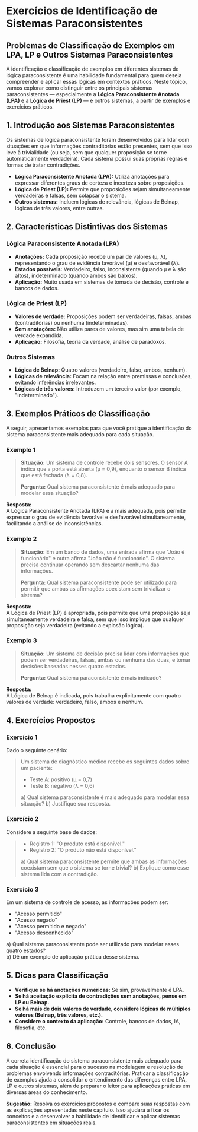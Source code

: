 # Exercícios de Identificação de Sistemas Paraconsistentes

## Problemas de Classificação de Exemplos em LPA, LP e Outros Sistemas Paraconsistentes

A identificação e classificação de exemplos em diferentes sistemas de lógica paraconsistente é uma habilidade fundamental para quem deseja compreender e aplicar essas lógicas em contextos práticos. Neste tópico, vamos explorar como distinguir entre os principais sistemas paraconsistentes — especialmente a **Lógica Paraconsistente Anotada (LPA)** e a **Lógica de Priest (LP)** — e outros sistemas, a partir de exemplos e exercícios práticos.



## 1. Introdução aos Sistemas Paraconsistentes

Os sistemas de lógica paraconsistente foram desenvolvidos para lidar com situações em que informações contraditórias estão presentes, sem que isso leve à trivialidade (ou seja, sem que qualquer proposição se torne automaticamente verdadeira). Cada sistema possui suas próprias regras e formas de tratar contradições.

- **Lógica Paraconsistente Anotada (LPA):** Utiliza anotações para expressar diferentes graus de certeza e incerteza sobre proposições.
- **Lógica de Priest (LP):** Permite que proposições sejam simultaneamente verdadeiras e falsas, sem colapsar o sistema.
- **Outros sistemas:** Incluem lógicas de relevância, lógicas de Belnap, lógicas de três valores, entre outras.



## 2. Características Distintivas dos Sistemas

### Lógica Paraconsistente Anotada (LPA)

- **Anotações:** Cada proposição recebe um par de valores (μ, λ), representando o grau de evidência favorável (μ) e desfavorável (λ).
- **Estados possíveis:** Verdadeiro, falso, inconsistente (quando μ e λ são altos), indeterminado (quando ambos são baixos).
- **Aplicação:** Muito usada em sistemas de tomada de decisão, controle e bancos de dados.

### Lógica de Priest (LP)

- **Valores de verdade:** Proposições podem ser verdadeiras, falsas, ambas (contraditórias) ou nenhuma (indeterminadas).
- **Sem anotações:** Não utiliza pares de valores, mas sim uma tabela de verdade expandida.
- **Aplicação:** Filosofia, teoria da verdade, análise de paradoxos.

### Outros Sistemas

- **Lógica de Belnap:** Quatro valores (verdadeiro, falso, ambos, nenhum).
- **Lógicas de relevância:** Focam na relação entre premissas e conclusões, evitando inferências irrelevantes.
- **Lógicas de três valores:** Introduzem um terceiro valor (por exemplo, "indeterminado").



## 3. Exemplos Práticos de Classificação

A seguir, apresentamos exemplos para que você pratique a identificação do sistema paraconsistente mais adequado para cada situação.

### Exemplo 1

> **Situação:** Um sistema de controle recebe dois sensores. O sensor A indica que a porta está aberta (μ = 0,9), enquanto o sensor B indica que está fechada (λ = 0,8).
>
> **Pergunta:** Qual sistema paraconsistente é mais adequado para modelar essa situação?

**Resposta:**  
A Lógica Paraconsistente Anotada (LPA) é a mais adequada, pois permite expressar o grau de evidência favorável e desfavorável simultaneamente, facilitando a análise de inconsistências.



### Exemplo 2

> **Situação:** Em um banco de dados, uma entrada afirma que "João é funcionário" e outra afirma "João não é funcionário". O sistema precisa continuar operando sem descartar nenhuma das informações.
>
> **Pergunta:** Qual sistema paraconsistente pode ser utilizado para permitir que ambas as afirmações coexistam sem trivializar o sistema?

**Resposta:**  
A Lógica de Priest (LP) é apropriada, pois permite que uma proposição seja simultaneamente verdadeira e falsa, sem que isso implique que qualquer proposição seja verdadeira (evitando a explosão lógica).



### Exemplo 3

> **Situação:** Um sistema de decisão precisa lidar com informações que podem ser verdadeiras, falsas, ambas ou nenhuma das duas, e tomar decisões baseadas nesses quatro estados.
>
> **Pergunta:** Qual sistema paraconsistente é mais indicado?

**Resposta:**  
A Lógica de Belnap é indicada, pois trabalha explicitamente com quatro valores de verdade: verdadeiro, falso, ambos e nenhum.



## 4. Exercícios Propostos

### Exercício 1

Dado o seguinte cenário:

> Um sistema de diagnóstico médico recebe os seguintes dados sobre um paciente:
> - Teste A: positivo (μ = 0,7)
> - Teste B: negativo (λ = 0,6)
>
> a) Qual sistema paraconsistente é mais adequado para modelar essa situação?
> b) Justifique sua resposta.



### Exercício 2

Considere a seguinte base de dados:

> - Registro 1: "O produto está disponível."
> - Registro 2: "O produto não está disponível."
>
> a) Qual sistema paraconsistente permite que ambas as informações coexistam sem que o sistema se torne trivial?
> b) Explique como esse sistema lida com a contradição.



### Exercício 3

Em um sistema de controle de acesso, as informações podem ser:

- "Acesso permitido"
- "Acesso negado"
- "Acesso permitido e negado"
- "Acesso desconhecido"

a) Qual sistema paraconsistente pode ser utilizado para modelar esses quatro estados?  
b) Dê um exemplo de aplicação prática desse sistema.



## 5. Dicas para Classificação

- **Verifique se há anotações numéricas:** Se sim, provavelmente é LPA.
- **Se há aceitação explícita de contradições sem anotações, pense em LP ou Belnap.**
- **Se há mais de dois valores de verdade, considere lógicas de múltiplos valores (Belnap, três valores, etc.).**
- **Considere o contexto da aplicação:** Controle, bancos de dados, IA, filosofia, etc.



## 6. Conclusão

A correta identificação do sistema paraconsistente mais adequado para cada situação é essencial para o sucesso na modelagem e resolução de problemas envolvendo informações contraditórias. Praticar a classificação de exemplos ajuda a consolidar o entendimento das diferenças entre LPA, LP e outros sistemas, além de preparar o leitor para aplicações práticas em diversas áreas do conhecimento.



**Sugestão:** Resolva os exercícios propostos e compare suas respostas com as explicações apresentadas neste capítulo. Isso ajudará a fixar os conceitos e a desenvolver a habilidade de identificar e aplicar sistemas paraconsistentes em situações reais.